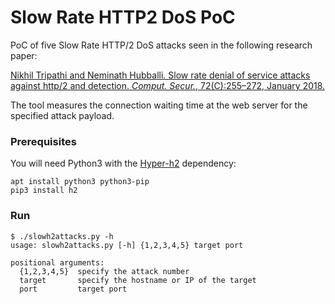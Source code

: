 # Slow Rate HTTP2 DoS PoC

PoC of five Slow Rate HTTP/2 DoS attacks seen in the following research paper:

[Nikhil Tripathi and Neminath Hubballi. Slow rate denial of service attacks against http/2 and detection. *Comput. Secur.*, 72(C):255–272, January 2018.](https://www.sciencedirect.com/science/article/pii/S0167404817301980)

The tool measures the connection waiting time at the web server for the specified attack payload.

### Prerequisites

You will need Python3 with the [Hyper-h2](https://python-hyper.org/h2/en/stable/index.html) dependency:

```
apt install python3 python3-pip
pip3 install h2
```

### Run

```
$ ./slowh2attacks.py -h
usage: slowh2attacks.py [-h] {1,2,3,4,5} target port

positional arguments:
  {1,2,3,4,5}  specify the attack number
  target       specify the hostname or IP of the target
  port         target port
```
